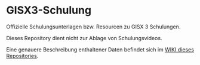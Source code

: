 # GISX3-Schulung

Offizielle Schulungsunterlagen bzw. Resourcen zu GISX 3 Schulungen.

Dieses Repository dient nicht zur Ablage von Schulungsvideos.

Eine genauere Beschreibung enthaltener Daten befindet sich im [WIKI dieses Repositories](https://github.com/Geograt/gisx3-schulung/wiki).

